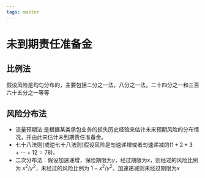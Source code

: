 ```yaml
---
tags: master
---
```


# 未到期责任准备金

## 比例法

假设风险是均匀分布的，主要包括二分之一法，八分之一法，二十四分之一和三百六十五分之一等等

## 风险分布法

- 流量预期法:是根据某类承包业务的损失历史经验来估计未来预期风险的分布情况，并由此来估计未到期责任准备金。
- 七十八法则(或逆七十八法则)假设风险是匀速递增或者匀速递减的($1+2+3+\cdots +12=78$)。
- 二次分布法：假设加速递增，保险期限为$y$，经过期限为$x$，则经过的风险比例为 $x^2/y^2$，未经过的风险比例为 $1−x^2/y^2$。加速递减则未经过期限为$x$

